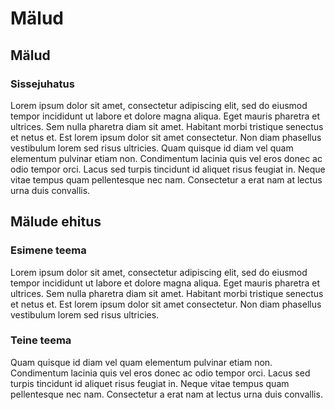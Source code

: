 # Mälud

## Mälud

### Sissejuhatus

Lorem ipsum dolor sit amet, consectetur adipiscing elit, sed do eiusmod tempor incididunt ut labore et dolore magna aliqua. Eget mauris pharetra et ultrices. Sem nulla pharetra diam sit amet. Habitant morbi tristique senectus et netus et. Est lorem ipsum dolor sit amet consectetur. Non diam phasellus vestibulum lorem sed risus ultricies. Quam quisque id diam vel quam elementum pulvinar etiam non. Condimentum lacinia quis vel eros donec ac odio tempor orci. Lacus sed turpis tincidunt id aliquet risus feugiat in. Neque vitae tempus quam pellentesque nec nam. Consectetur a erat nam at lectus urna duis convallis.

## Mälude ehitus

### Esimene teema

Lorem ipsum dolor sit amet, consectetur adipiscing elit, sed do eiusmod tempor incididunt ut labore et dolore magna aliqua. Eget mauris pharetra et ultrices. Sem nulla pharetra diam sit amet. Habitant morbi tristique senectus et netus et. Est lorem ipsum dolor sit amet consectetur. Non diam phasellus vestibulum lorem sed risus ultricies. 

### Teine teema

Quam quisque id diam vel quam elementum pulvinar etiam non. Condimentum lacinia quis vel eros donec ac odio tempor orci. Lacus sed turpis tincidunt id aliquet risus feugiat in. Neque vitae tempus quam pellentesque nec nam. Consectetur a erat nam at lectus urna duis convallis.